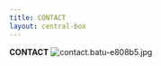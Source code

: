 ```yaml
---
title: CONTACT
layout: central-box
---
```


**CONTACT**
![contact.batu-e808b5.jpg](/uploads/contact.batu-e808b5.jpg)